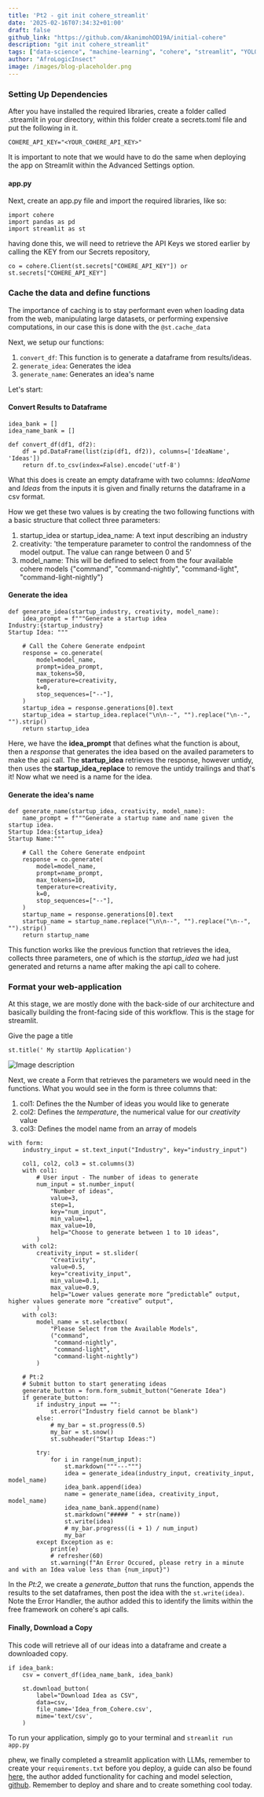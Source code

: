 ```yaml
---
title: 'Pt2 - git init cohere_streamlit'
date: '2025-02-16T07:34:32+01:00'
draft: false
github_link: "https://github.com/AkanimohOD19A/initial-cohere"
description: "git init cohere_streamlit"
tags: ["data-science", "machine-learning", "cohere", "streamlit", "YOLOv6", "tutorial", "lifecycle"]
author: "AfroLogicInsect"
image: /images/blog-placeholder.png
---
```


### Setting Up Dependencies
After you have installed the required libraries, create a folder called .streamlit in your directory, within this folder create a secrets.toml file and put the following in it.
```
COHERE_API_KEY="<YOUR_COHERE_API_KEY>"
```
It is important to note that we would have to do the same when deploying the app on Streamlit within the Advanced Settings option.

#### app.py
Next, create an app.py file and import the required libraries, like so:
```
import cohere
import pandas as pd
import streamlit as st
```
having done this, we will need to retrieve the API Keys we stored earlier by calling the KEY from our Secrets repository, 
```
co = cohere.Client(st.secrets["COHERE_API_KEY"]) or st.secrets["COHERE_API_KEY"]
```

### Cache the data and define functions

The importance of caching is to stay performant even when loading data from the web, manipulating large datasets, or performing expensive computations, in our case this is done with the `@st.cache_data`

Next, we setup our functions:
1. `convert_df`: This function is to generate a dataframe from results/ideas.
2. `generate_idea`: Generates the idea
3. `generate_name`: Generates an idea's name

Let's start:
#### Convert Results to Dataframe
```
idea_bank = []
idea_name_bank = []

def convert_df(df1, df2):
    df = pd.DataFrame(list(zip(df1, df2)), columns=['IdeaName', 'Ideas'])
    return df.to_csv(index=False).encode('utf-8')
```
What this does is create an empty dataframe with two columns: _IdeaName_ and _Ideas_ from the inputs it is given and finally returns the dataframe in a csv format.

How we get these two values is by creating the two following functions with a basic structure that collect three parameters:
1. startup_idea or startup_idea_name: A text input describing an industry
2. creativity: 'the temperature parameter to control the randomness of the model output. The value can range between 0 and 5'
3. model_name: This will be defined to select from the four available cohere models {"command", "command-nightly", "command-light", "command-light-nightly"}

#### Generate the idea
```
def generate_idea(startup_industry, creativity, model_name):
    idea_prompt = f"""Generate a startup idea
Industry:{startup_industry}
Startup Idea: """

    # Call the Cohere Generate endpoint
    response = co.generate(
        model=model_name,
        prompt=idea_prompt,
        max_tokens=50,
        temperature=creativity,
        k=0,
        stop_sequences=["--"],
    )
    startup_idea = response.generations[0].text
    startup_idea = startup_idea.replace("\n\n--", "").replace("\n--", "").strip()
    return startup_idea

```
Here, we have the __idea_prompt__ that defines what the function is about, then a _response_ that generates the idea based on the availed parameters to make the api call. The __startup_idea__ retrieves the response, however untidy, then uses the __startup_idea_replace__ to remove the untidy trailings and that's it! Now what we need is a name for the idea.

#### Generate the idea's name
```
def generate_name(startup_idea, creativity, model_name):
    name_prompt = f"""Generate a startup name and name given the startup idea. 
Startup Idea:{startup_idea}
Startup Name:"""

    # Call the Cohere Generate endpoint
    response = co.generate(
        model=model_name,
        prompt=name_prompt,
        max_tokens=10,
        temperature=creativity,
        k=0,
        stop_sequences=["--"],
    )
    startup_name = response.generations[0].text
    startup_name = startup_name.replace("\n\n--", "").replace("\n--", "").strip()
    return startup_name
```
This function works like the previous function that retrieves the idea, collects three parameters, one of which is the *startup_idea* we had just generated and returns a name after making the api call to cohere.

### Format your web-application

At this stage, we are mostly done with the back-side of our architecture and basically building the front-facing side of this workflow. This is the stage for streamlit.

Give the page a title
```
st.title(' My startUp Application')
```

![Image description](https://dev-to-uploads.s3.amazonaws.com/uploads/articles/bnq84eqifmd2fd8wfitu.png)

Next, we create a Form that retrieves the parameters we would need in the functions. What you would see in the form is three columns that:
1. col1: Defines the the Number of ideas you would like to generate
2. col2: Defines the *temperature*, the numerical value for our _creativity_ value
3. col3: Defines the model name from an array of models
```
with form:
    industry_input = st.text_input("Industry", key="industry_input")

    col1, col2, col3 = st.columns(3)
    with col1:
        # User input - The number of ideas to generate
        num_input = st.number_input(
            "Number of ideas",
            value=3,
            step=1,
            key="num_input",
            min_value=1,
            max_value=10,
            help="Choose to generate between 1 to 10 ideas",
        )
    with col2:
        creativity_input = st.slider(
            "Creativity",
            value=0.5,
            key="creativity_input",
            min_value=0.1,
            max_value=0.9,
            help="Lower values generate more “predictable” output, higher values generate more “creative” output",
        )
    with col3:
        model_name = st.selectbox(
            "Please Select from the Available Models",
            ("command",
             "command-nightly",
             "command-light",
             "command-light-nightly")
        )

    # Pt:2 
    # Submit button to start generating ideas
    generate_button = form.form_submit_button("Generate Idea")
    if generate_button:
        if industry_input == "":
            st.error("Industry field cannot be blank")
        else:
            # my_bar = st.progress(0.5)
            my_bar = st.snow()
            st.subheader("Startup Ideas:")

        try:
            for i in range(num_input):
                st.markdown("""---""")
                idea = generate_idea(industry_input, creativity_input, model_name)
                idea_bank.append(idea)
                name = generate_name(idea, creativity_input, model_name)
                idea_name_bank.append(name)
                st.markdown("##### " + str(name))
                st.write(idea)
                # my_bar.progress((i + 1) / num_input)
                my_bar
        except Exception as e:
            print(e)
            # refresher(60)
            st.warning(f"An Error Occured, please retry in a minute and with an Idea value less than {num_input}")
```

In the *Pt:2*, we create a _generate_button_ that runs the function, appends the results to the set dataframes, then post the idea with the `st.write(idea)`. Note the Error Handler, the author added this to identify the limits within the free framework on cohere's api calls.

#### Finally, Download a Copy

This code will retrieve all of our ideas into a dataframe and create a downloaded copy.

```
if idea_bank:
    csv = convert_df(idea_name_bank, idea_bank)

    st.download_button(
        label="Download Idea as CSV",
        data=csv,
        file_name='Idea_from_Cohere.csv',
        mime='text/csv',
    )
```

To run your application, simply go to your terminal and 
```streamlit run app.py```

phew, we finally completed a streamlit application with LLMs, remember to create your `requirements.txt` before you deploy, a guide can also be found [here](https://txt.cohere.com/deploy-cohere-streamlit/), the author added functionality for caching and model selection, [github](https://github.com/AkanimohOD19A/initial-cohere/blob/master/app.py). Remember to deploy and share and to create something cool today.